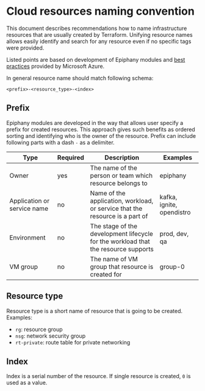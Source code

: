 # Cloud resources naming convention

This document describes recommendations how to name infrastructure resources that are usually created by Terraform.
Unifying resource names allows easily identify and search for any resource even if no specific tags were provided.

Listed points are based on development of Epiphany modules
and [best practices](https://docs.microsoft.com/en-us/azure/cloud-adoption-framework/ready/azure-best-practices/resource-naming)
provided by Microsoft Azure.

In general resource name should match following schema:

`<prefix>-<resource_type>-<index>`

## Prefix

Epiphany modules are developed in the way that allows user specify a prefix for created resources. This approach gives
such benefits as ordered sorting and identifying who is the owner of the resource. Prefix can include following parts
with a dash `-` as a delimiter.

| Type | Required | Description | Examples |
| ---- | -------- | ----------- | -------- |
| Owner | yes | The name of the person or team which resource belongs to | epiphany |
| Application or service name | no | Name of the application, workload, or service that the resource is a part of | kafka, ignite, opendistro |
| Environment | no | The stage of the development lifecycle for the workload that the resource supports | prod, dev, qa |
| VM group | no | The name of VM group that resource is created for | group-0 |

## Resource type

Resource type is a short name of resource that is going to be created. Examples:

- `rg`: resource group
- `nsg`: network security group
- `rt-private`: route table for private networking

## Index

Index is a serial number of the resource. If single resource is created, `0` is used as a value.
